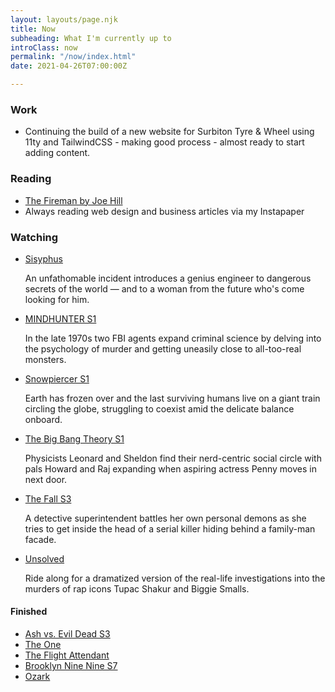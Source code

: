 ```yaml
---
layout: layouts/page.njk
title: Now
subheading: What I'm currently up to
introClass: now
permalink: "/now/index.html"
date: 2021-04-26T07:00:00Z

---
```

### Work
* Continuing the build of a new website for Surbiton Tyre & Wheel using 11ty and TailwindCSS - making good process - almost ready to start adding content.

### Reading
* [The Fireman by Joe Hill](https://beta.readng.co/book/the-fireman-by-joe-hill-WPOnt "The Fireman by Joe Hill")
* Always reading web design and business articles via my Instapaper

### Watching
* [Sisyphus](https://www.netflix.com/gb/title/81397558)

  An unfathomable incident introduces a genius engineer to dangerous secrets of the world — and to a woman from the future who's come looking for him.
  
* [MINDHUNTER S1](https://www.netflix.com/gb/Title/80114855)
  
  In the late 1970s two FBI agents expand criminal science by delving into the psychology of murder and getting uneasily close to all-too-real monsters.
  
* [Snowpiercer S1](https://www.netflix.com/gb/Title/80177458)
  
  Earth has frozen over and the last surviving humans live on a giant train circling the globe, struggling to coexist amid the delicate balance onboard.
  
* [The Big Bang Theory S1](https://www.netflix.com/gb/title/70143830)
  
  Physicists Leonard and Sheldon find their nerd-centric social circle with pals Howard and Raj expanding when aspiring actress Penny moves in next door.
  
* [The Fall S3](https://www.netflix.com/gb/title/70272726)
  
  A detective superintendent battles her own personal demons as she tries to get inside the head of a serial killer hiding behind a family-man facade.
  
* [Unsolved](https://www.netflix.com/gb/title/80177416)
  
  Ride along for a dramatized version of the real-life investigations into the murders of rap icons Tupac Shakur and Biggie Smalls.

#### Finished
  * [Ash vs. Evil Dead S3](https://www.netflix.com/gb/title/80049277)
  * [The One](https://www.netflix.com/gb/title/80199029 "The One on Netflix")
  * [The Flight Attendant](https://www.imdb.com/title/tt7569576/ "The Flight Attendant on IMDB")
  * [Brooklyn Nine Nine S7](https://www.netflix.com/gb/title/70281562 "Brooklyn 99 S7 on Netflix")
  * [Ozark](https://www.netflix.com/gb/title/80117552 "Ozark on Netflix")